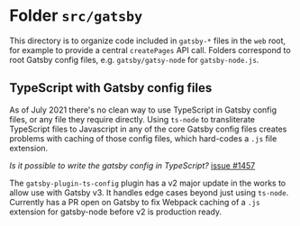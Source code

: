 # Folder `src/gatsby`

This directory is to organize code included in `gatsby-*` files in the `web` root, for example to provide a central `createPages` API call. Folders correspond to root Gatsby config files, e.g. `gatsby/gatsy-node` for `gatsby-node.js`.

## TypeScript with Gatsby config files

As of July 2021 there's no clean way to use TypeScript in Gatsby config files, or any file they require directly. Using `ts-node` to transliterate TypeScript files to Javascript in any of the core Gatsby config files creates problems with caching of those config files, which hard-codes a `.js` file extension.


*Is it possible to write the gatsby config in TypeScript?* [issue #1457](https://github.com/gatsbyjs/gatsby/issues/1457)

The `gatsby-plugin-ts-config` plugin has a v2 major update in the works to allow use with Gatsby v3. It handles edge cases beyond just using `ts-node`. Currently has a PR open on Gatsby to fix Webpack caching of a `.js` extension for gatsby-node before v2 is production ready.


